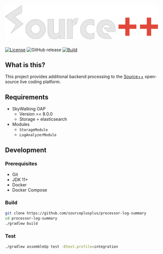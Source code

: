 # ![](https://github.com/sourceplusplus/live-platform/blob/master/.github/media/sourcepp_logo.svg)

[![License](https://img.shields.io/github/license/sourceplusplus/processor-log-summary)](LICENSE)
![GitHub release](https://img.shields.io/github/v/release/sourceplusplus/processor-log-summary?include_prereleases)
[![Build](https://github.com/sourceplusplus/processor-log-summary/actions/workflows/build.yml/badge.svg)](https://github.com/sourceplusplus/processor-log-summary/actions/workflows/build.yml)

## What is this?

This project provides additional backend processing to the [Source++](https://github.com/sourceplusplus/live-platform) open-source live coding platform.

## Requirements

- SkyWalking OAP
  - Version >= 8.0.0
  - Storage = elasticsearch
- Modules
  - `StorageModule`
  - `LogAnalyzerModule`

## Development

### Prerequisites

- Git
- JDK 11+
- Docker
- Docker Compose

### Build

```sh
git clone https://github.com/sourceplusplus/processor-log-summary
cd processor-log-summary
./gradlew build
```

### Test

```sh
./gradlew assembleUp test -Dtest.profile=integration
```
